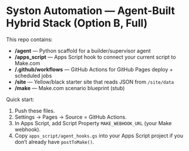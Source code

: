 # Syston Automation — Agent-Built Hybrid Stack (Option B, Full)

This repo contains:
- **/agent** — Python scaffold for a builder/supervisor agent
- **/apps_script** — Apps Script hook to connect your current script to Make.com
- **/.github/workflows** — GitHub Actions for GitHub Pages deploy + scheduled jobs
- **/site** — Yellow/black starter site that reads JSON from `/site/data`
- **/make** — Make.com scenario blueprint (stub)

Quick start:
1) Push these files.  
2) Settings → Pages → Source = GitHub Actions.  
3) In Apps Script, add Script Property `MAKE_WEBHOOK_URL` (your Make webhook).  
4) Copy `apps_script/agent_hooks.gs` into your Apps Script project if you don’t already have `postToMake()`.  
